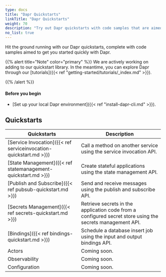 ```yaml
---
type: docs
title: "Dapr Quickstarts"
linkTitle: "Dapr Quickstarts"
weight: 70
description: "Try out Dapr quickstarts with code samples that are aimed to get you started quickly with Dapr"
no_list: true
---
```


Hit the ground running with our Dapr quickstarts, complete with code samples aimed to get you started quickly with Dapr.

{{% alert title="Note" color="primary" %}}
 We are actively working on adding to our quickstart library. In the meantime, you can explore Dapr through our [tutorials]({{< ref "getting-started/tutorials/_index.md" >}}).

{{% /alert %}}

#### Before you begin

- [Set up your local Dapr environment]({{< ref "install-dapr-cli.md" >}}).

## Quickstarts

| Quickstarts | Description |
| ----------- | ----------- |
| [Service Invocation]({{< ref serviceinvocation-quickstart.md >}}) |  Call a method on another service using the service invocation API. |
| [State Management]({{< ref statemanagement-quickstart.md >}}) | Create stateful applications using the state management API. |
| [Publish and Subscribe]({{< ref pubsub-quickstart.md >}}) | Send and receive messages using the publish and subscribe API. |
| [Secrets Management]({{< ref secrets-quickstart.md >}}) | Retrieve secrets in the application code from a configured secret store using the secrets management API. |
| [Bindings]({{< ref bindings-quickstart.md >}}) | Schedule a database insert job using the input and output bindings API. |
| Actors             | Coming soon. |
| Observability      | Coming soon. |
| Configuration      | Coming soon. |